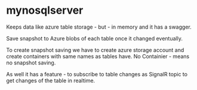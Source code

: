 # mynosqlserver



Keeps data like azure table storage - but - in memory and it has a swagger.

Save snapshot to Azure blobs of each table once it changed eventually.

To create snapshot saving we have to create azure storage account and create containers with same names as tables have. No Containier - means no snapshot saving.

As well it has a feature - to subscribe to table changes as SignalR topic to get changes of the table in realtime.
